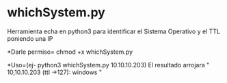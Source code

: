 # whichSystem.py
Herramienta echa en python3 para identificar el Sistema Operativo y el TTL poniendo una IP     

*Darle permiso= chmod +x whichSystem.py

*Uso=(ej- python3 whichSystem.py 10.10.10.203) El resultado arrojara " 10,10.10.203 (ttl ->127): windows "
